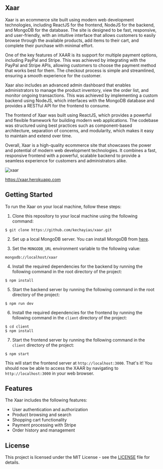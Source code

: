 ## Xaar

Xaar is an ecommerce site built using modern web development technologies, including ReactJS for the frontend, NodeJS for the backend, and MongoDB for the database. The site is designed to be fast, responsive, and user-friendly, with an intuitive interface that allows customers to easily browse through the available products, add items to their cart, and complete their purchase with minimal effort.

One of the key features of XAAR is its support for multiple payment options, including PayPal and Stripe. This was achieved by integrating with the PayPal and Stripe APIs, allowing customers to choose the payment method that works best for them. The checkout process is simple and streamlined, ensuring a smooth experience for the customer.

Xaar also includes an advanced admin dashboard that enables administrators to manage the product inventory, view the order list, and monitor ongoing transactions. This was achieved by implementing a custom backend using NodeJS, which interfaces with the MongoDB database and provides a RESTful API for the frontend to consume.

The frontend of Xaar was built using ReactJS, which provides a powerful and flexible framework for building modern web applications. The codebase was structured using best practices such as component-based architecture, separation of concerns, and modularity, which makes it easy to maintain and extend over time.

Overall, Xaar is a high-quality ecommerce site that showcases the power and potential of modern web development technologies. It combines a fast, responsive frontend with a powerful, scalable backend to provide a seamless experience for customers and administrators alike.

![xaar](https://user-images.githubusercontent.com/70820055/169712427-3979d61c-dbfe-4ef8-bc91-562df6cce9b3.gif)

https://xaar.herokuapp.com

## Getting Started

To run the Xaar on your local machine, follow these steps:

1. Clone this repository to your local machine using the following command:

```
$ git clone https://github.com/kechayias/xaar.git
```

2. Set up a local MongoDB server. You can install MongoDB from [here](https://www.mongodb.com/try/download/community).

3. Set the `MONGODB_URL` environment variable to the following value:

```
mongodb://localhost/xaar
```

4. Install the required dependencies for the backend by running the following command in the root directory of the project:

```
$ npm install
```

5. Start the backend server by running the following command in the root directory of the project: 

```
$ npm run dev
```

6. Install the required dependencies for the frontend by running the following command in the `client` directory of the project:
 
```
$ cd client
$ npm install
```

7. Start the frontend server by running the following command in the `client` directory of the project: 

```
$ npm start
```

This will start the frontend server at `http://localhost:3000`.
That's it! You should now be able to access the XAAR by navigating to `http://localhost:3000` in your web browser.

## Features

The Xaar includes the following features:

- User authentication and authorization
- Product browsing and search
- Shopping cart functionality
- Payment processing with Stripe
- Order history and management

## License

This project is licensed under the MIT License - see the [LICENSE](LICENSE) file for details.
